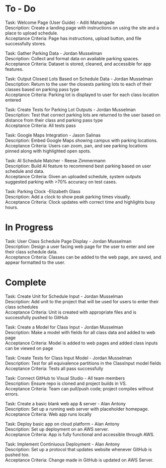 # To - Do

Task: Welcome Page (User Guide) - Aditi Mahangade\
Description: Create a landing page with instructions on using the site and a place to upload schedule.\
Acceptance Criteria: Page has instructions, upload button, and file successfully stores.

Task: Gather Parking Data - Jordan Musselman\
Description: Collect and format data on available parking spaces.\
Acceptance Criteria: Dataset is stored, cleaned, and accessible for app features.

Task: Output Closest Lots Based on Schedule Data - Jordan Musselman\
Description: Return to the user the closests parking lots to each of their classes based on parking pass type\
Acceptance Criteria: Parking lot is displayed to user for each class location entered

Task: Create Tests for Parking Lot Outputs - Jordan Musselman\
Description: Test that correct parking lots are returned to the user based on distance from their class and parking pass type\
Acceptance Criteria: All tests pass

Task: Google Maps Integration - Jason Salinas\
Description: Embed Google Maps showing campus with parking locations.\
Acceptance Criteria: Users can zoom, pan, and see parking locations pinned along with highlighted open spots.

Task: AI Schedule Matcher - Reese Zimmermann\
Description: Build AI feature to recommend best parking based on user schedule and data.\
Acceptance Criteria: Given an uploaded schedule, system outputs suggested parking with >70% accuracy on test cases.

Task: Parking Clock -Elizabeth Glass\
Description: Add a clock to show peak parking times visually.\
Acceptance Criteria: Clock updates with correct time and highlights busy hours.

# In Progress

Task: User Class Schedule Page Display - Jordan Musselman\
Description: Design a user facing web page for the user to enter and see their class schedule data.\
Acceptance Criteria: Classes can be added to the web page, are saved, and appear formatted to the user.

# Complete

Task: Create Unit for Schedule Input - Jordan Musselman\
Description: Add unit to the project that will be used for users to enter their class schedules\
Acceptance Criteria: Unit is created with appropriate files and is successfully pushed to GitHub

Task: Create a Model for Class Input - Jordan Musselman\
Description: Make a model with fields for all class data and added to web page\
Acceptance Criteria: Model is added to web pages and added class inputs can be viewed on page

Task: Create Tests for Class Input Model - Jordan Musselman\
Description: Test for all equivalence partitions in the ClassInput model fields\
Acceptance Criteria: Tests all pass successfully

Task: Connect GitHub to Visual Studio - All team members\
Description: Ensure repo is cloned and project builds in VS.\
Acceptance Criteria: Team can pull/push code; project compiles without errors.

Task: Create a basic blank web app & server - Alan Antony\
Description: Set up a running web server with placeholder homepage.\
Acceptance Criteria: Web app runs locally

Task: Deploy basic app on cloud platform - Alan Antony\
Description: Set up deployment on an AWS server.\
Acceptance Criteria: App is fully functional and accessible through AWS.

Task: Implement Continiuous Deployment - Alan Antony\
Description: Set up a protocol that updates website whenever GitHub is pushed too.\
Acceptance Criteria: Change made in GitHub is updated on AWS Server.
